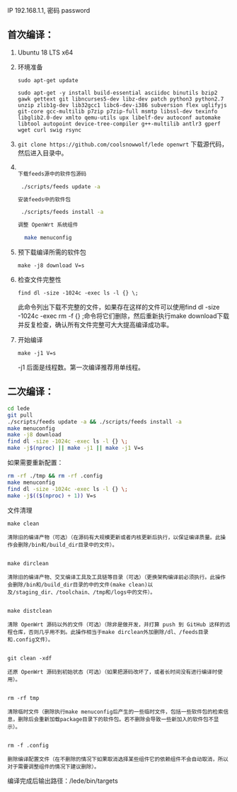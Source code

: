 IP 192.168.1.1, 密码 password

首次编译：
-
1.  Ubuntu  18 LTS x64

2. 环境准备

   `sudo apt-get update`

   `sudo apt-get -y install build-essential asciidoc binutils bzip2 gawk gettext git libncurses5-dev libz-dev patch python3 python2.7 unzip zlib1g-dev lib32gcc1 libc6-dev-i386 subversion flex uglifyjs git-core gcc-multilib p7zip p7zip-full msmtp libssl-dev texinfo libglib2.0-dev xmlto qemu-utils upx libelf-dev autoconf automake libtool autopoint device-tree-compiler g++-multilib antlr3 gperf wget curl swig rsync`

3. `git clone https://github.com/coolsnowwolf/lede openwrt` 下载源代码，然后进入目录中。

4. ```bash

   下载feeds源中的软件包源码
   
    ./scripts/feeds update -a
   
   安装feeds中的软件包
   
    ./scripts/feeds install -a
   
   调整 OpenWrt 系统组件
   
     make menuconfig

5. 预下载编译所需的软件包

    `make -j8 download V=s`
   
6. 检查文件完整性

    `find dl -size -1024c -exec ls -l {} \;`
   
   此命令列出下载不完整的文件，如果存在这样的文件可以使用find dl -size -1024c -exec rm -f {} \;命令将它们删除，然后重新执行make download下载并反复检查，确认所有文件完整可大大提高编译成功率。
   
7. 开始编译

    `make -j1 V=s` 
 
    -j1 后面是线程数。第一次编译推荐用单线程。




二次编译：
-

```bash
cd lede
git pull
./scripts/feeds update -a && ./scripts/feeds install -a
make menuconfig
make -j8 download
find dl -size -1024c -exec ls -l {} \;
make -j$(nproc) || make -j1 || make -j1 V=s
```

如果需要重新配置：
```bash
rm -rf ./tmp && rm -rf .config
make menuconfig
find dl -size -1024c -exec ls -l {} \;
make -j$(($(nproc) + 1)) V=s
```

文件清理
```
make clean

清除旧的编译产物（可选）（在源码有大规模更新或者内核更新后执行，以保证编译质量。此操作会删除/bin和/build_dir目录中的文件）。


make dirclean

清除旧的编译产物、交叉编译工具及工具链等目录（可选）（更换架构编译前必须执行。此操作会删除/bin和/build_dir目录的中的文件(make clean)以及/staging_dir、/toolchain、/tmp和/logs中的文件）。


make distclean

清除 OpenWrt 源码以外的文件（可选）（除非是做开发，并打算 push 到 GitHub 这样的远程仓库，否则几乎用不到。此操作相当于make dirclean外加删除/dl、/feeds目录和.config文件）。


git clean -xdf

还原 OpenWrt 源码到初始状态（可选）（如果把源码改坏了，或者长时间没有进行编译时使用）。


rm -rf tmp

清除临时文件（删除执行make menuconfig后产生的一些临时文件，包括一些软件包的检索信息，删除后会重新加载package目录下的软件包。若不删除会导致一些新加入的软件包不显示）。


rm -f .config

删除编译配置文件（在不删除的情况下如果取消选择某些组件它的依赖组件不会自动取消，所以对于需要调整组件的情况下建议删除）。
```
编译完成后输出路径：/lede/bin/targets
